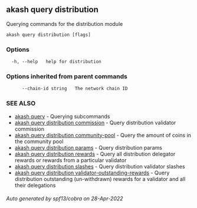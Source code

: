 ## akash query distribution

Querying commands for the distribution module

```
akash query distribution [flags]
```

### Options

```
  -h, --help   help for distribution
```

### Options inherited from parent commands

```
      --chain-id string   The network chain ID
```

### SEE ALSO

* [akash query](akash_query.md)	 - Querying subcommands
* [akash query distribution commission](akash_query_distribution_commission.md)	 - Query distribution validator commission
* [akash query distribution community-pool](akash_query_distribution_community-pool.md)	 - Query the amount of coins in the community pool
* [akash query distribution params](akash_query_distribution_params.md)	 - Query distribution params
* [akash query distribution rewards](akash_query_distribution_rewards.md)	 - Query all distribution delegator rewards or rewards from a particular validator
* [akash query distribution slashes](akash_query_distribution_slashes.md)	 - Query distribution validator slashes
* [akash query distribution validator-outstanding-rewards](akash_query_distribution_validator-outstanding-rewards.md)	 - Query distribution outstanding (un-withdrawn) rewards for a validator and all their delegations

###### Auto generated by spf13/cobra on 28-Apr-2022
